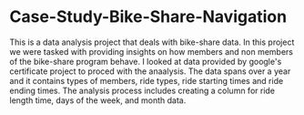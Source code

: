 # Case-Study-Bike-Share-Navigation
This is a data analysis project that deals with bike-share data. In this project we were tasked with providing insights on how members and non members of the 
bike-share program behave. I looked at data provided by google's certificate project to proced with the anaalysis. The data spans over a year and it contains 
types of members, ride types, ride starting times and ride ending times. The analysis process includes creating a column for ride length time, days of the week,
and month data. 

